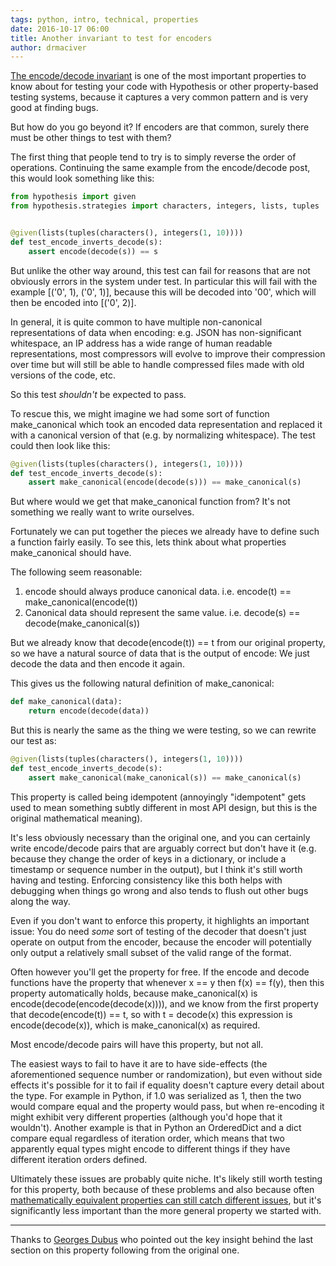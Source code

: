 ```yaml
---
tags: python, intro, technical, properties
date: 2016-10-17 06:00
title: Another invariant to test for encoders
author: drmaciver
---
```


[The encode/decode invariant](../encode-decode-invariant/)
is one of the most important properties to know about for testing your code with Hypothesis
or other property-based testing systems, because it captures a very common pattern and is
very good at finding bugs.

But how do you go beyond it? If encoders are that common, surely there must be other things
to test with them?

<!--more-->

The first thing that people tend to try is to simply reverse the order of operations. Continuing
the same example from the encode/decode post, this would look something like this:

```python
from hypothesis import given
from hypothesis.strategies import characters, integers, lists, tuples


@given(lists(tuples(characters(), integers(1, 10))))
def test_encode_inverts_decode(s):
    assert encode(decode(s)) == s
```

But unlike the other way around, this test can fail for reasons that are not obviously
errors in the system under test. In particular this will fail with the example [('0', 1), ('0', 1)],
because this will be decoded into '00', which will then be encoded into [('0', 2)].

In general, it is quite common to have multiple non-canonical representations of data
when encoding: e.g. JSON has non-significant whitespace, an IP address has a wide range
of human readable representations, most compressors will evolve to improve their compression
over time but will still be able to handle compressed files made with old versions of
the code, etc.

So this test *shouldn't* be expected to pass.

To rescue this, we might imagine we had some sort of function make\_canonical which
took an encoded data representation and replaced it with a canonical version of that (e.g.
by normalizing whitespace). The test could then look like this:


```python
@given(lists(tuples(characters(), integers(1, 10))))
def test_encode_inverts_decode(s):
    assert make_canonical(encode(decode(s))) == make_canonical(s)
```

But where would we get that make\_canonical function from? It's not something we really
want to write ourselves.

Fortunately we can put together the pieces we already have to define such a function
fairly easily. To see this, lets think about what properties make\_canonical should have.

The following seem reasonable:

1. encode should always produce canonical data. i.e. encode(t) == make_canonical(encode(t))
2. Canonical data should represent the same value. i.e. decode(s) == decode(make_canonical(s))

But we already know that decode(encode(t)) == t from our original property, so we have a
natural source of data that is the output of encode: We just decode the data and then
encode it again.

This gives us the following natural definition of make_canonical:

```python
def make_canonical(data):
    return encode(decode(data))
```

But this is nearly the same as the thing we were testing, so we can rewrite our test as:

```python
@given(lists(tuples(characters(), integers(1, 10))))
def test_encode_inverts_decode(s):
    assert make_canonical(make_canonical(s)) == make_canonical(s)
```

This property is called
being idempotent (annoyingly "idempotent" gets used to mean something subtly different
in most API design, but this is the original mathematical meaning).

It's less obviously necessary than the original one, and you can certainly
write encode/decode pairs that are arguably correct but don't have it (e.g. because
they change the order of keys in a dictionary, or include a timestamp or sequence
number in the output), but I think it's
still worth having and testing. Enforcing consistency like this both helps with debugging
when things go wrong and also tends to flush out other bugs along the way.

Even if you don't want to enforce this property, it highlights an important issue: You
do need *some* sort of testing of the decoder that doesn't just operate on output from
the encoder, because the encoder will potentially only output a relatively small subset
of the valid range of the format.

Often however you'll get the property for free. If the encode and decode functions
have the property that whenever x == y then f(x) == f(y), then this property automatically
holds, because make_canonical(x) is encode(decode(encode(decode(x)))), and we know from the
first property that decode(encode(t)) == t, so with t = decode(x) this expression is
encode(decode(x)), which is make_canonical(x) as required.

Most encode/decode pairs will have this property, but not all.

The easiest ways to fail to have it are to have side-effects (the aforementioned sequence
number or randomization), but even without side effects it's possible for it to fail
if equality doesn't capture every detail about the type. For example in
Python, if 1.0 was serialized as 1, then the two would compare equal and the property
would pass, but when re-encoding it might exhibit very different properties (although
you'd hope that it wouldn't). Another example is that in Python an OrderedDict and a
dict compare equal regardless of iteration order, which means that two apparently
equal types might encode to different things if they have different iteration orders
defined.

Ultimately these issues are probably quite niche. It's likely still worth testing for
this property, both because of these problems and also because often [mathematically
equivalent properties can still catch different issues](../tests-as-complete-specifications/),
but it's significantly less important than the more general property we started
with.

--------------------------------------

Thanks to [Georges Dubus](https://twitter.com/georgesdubus) who pointed out
the key insight behind the last section on this property following from the original
one.
